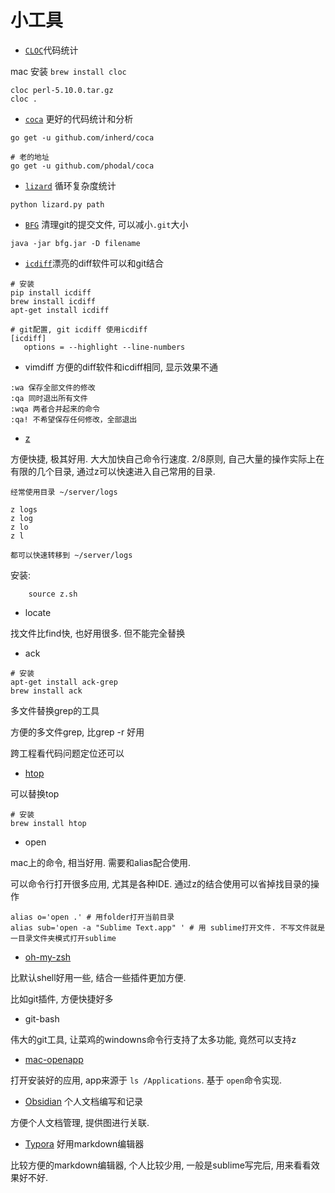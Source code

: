 # 小工具

* [`CLOC`](http://cloc.sourceforge.net/)代码统计

mac 安装 `brew install cloc`

```
cloc perl-5.10.0.tar.gz
cloc .
```

* [`coca`](https://github.com/inherd/coca) 更好的代码统计和分析

```
go get -u github.com/inherd/coca

# 老的地址
go get -u github.com/phodal/coca
```

* [`lizard`](https://github.com/terryyin/lizard) 循环复杂度统计

```
python lizard.py path
```

* [`BFG`](https://github.com/rtyley/bfg-repo-cleaner) 清理git的提交文件, 可以减小`.git`大小

```
java -jar bfg.jar -D filename
```

* [`icdiff`](https://github.com/jeffkaufman/icdiff)漂亮的diff软件可以和git结合

```
# 安装
pip install icdiff
brew install icdiff
apt-get install icdiff

# git配置, git icdiff 使用icdiff
[icdiff]
   options = --highlight --line-numbers
```

* vimdiff 方便的diff软件和icdiff相同, 显示效果不通

```
:wa 保存全部文件的修改
:qa 同时退出所有文件
:wqa 两者合并起来的命令
:qa! 不希望保存任何修改，全部退出
```

* [z](https://github.com/rupa/z)

方便快捷, 极其好用. 大大加快自己命令行速度. 2/8原则, 自己大量的操作实际上在有限的几个目录, 通过z可以快速进入自己常用的目录.

```
经常使用目录 ~/server/logs

z logs
z log
z lo
z l

都可以快速转移到 ~/server/logs
```

安装:
```
    source z.sh
```

* locate

找文件比find快, 也好用很多. 但不能完全替换

* ack

```
# 安装
apt-get install ack-grep
brew install ack
```

多文件替换grep的工具

方便的多文件grep, 比grep -r 好用

跨工程看代码问题定位还可以

* [htop](https://htop.dev/)

可以替换top

```
# 安装
brew install htop
```

* open

mac上的命令, 相当好用. 需要和alias配合使用.

可以命令行打开很多应用, 尤其是各种IDE. 通过z的结合使用可以省掉找目录的操作

```
alias o='open .' # 用folder打开当前目录
alias sub='open -a "Sublime Text.app" ' # 用 sublime打开文件. 不写文件就是一目录文件夹模式打开sublime
```

* [oh-my-zsh](https://ohmyz.sh/)

比默认shell好用一些, 结合一些插件更加方便.

比如git插件, 方便快捷好多

* git-bash

伟大的git工具, 让菜鸡的windowns命令行支持了太多功能, 竟然可以支持z

* [mac-openapp](https://github.com/zoroqi/dotfiles/blob/master/mac-openapp.sh)

打开安装好的应用, app来源于 `ls /Applications`. 基于 `open`命令实现.

* [Obsidian](https://obsidian.md/) 个人文档编写和记录

方便个人文档管理, 提供图进行关联.

* [Typora](https://www.typora.io/) 好用markdown编辑器

比较方便的markdown编辑器, 个人比较少用, 一般是sublime写完后, 用来看看效果好不好.
